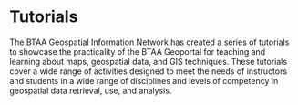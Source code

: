 # Tutorials

The BTAA Geospatial Information Network has created a series of tutorials to showcase the practicality of the BTAA Geoportal for teaching and learning about maps, geospatial data, and GIS techniques. These tutorials cover a wide range of activities designed to meet the needs of instructors and students in a wide range of disciplines and levels of competency in geospatial data retrieval, use, and analysis.
